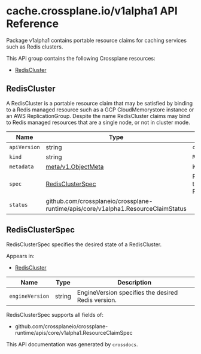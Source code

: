 # cache.crossplane.io/v1alpha1 API Reference

Package v1alpha1 contains portable resource claims for caching services such as Redis clusters.

This API group contains the following Crossplane resources:

* [RedisCluster](#RedisCluster)

## RedisCluster

A RedisCluster is a portable resource claim that may be satisfied by binding to a Redis managed resource such as a GCP CloudMemorystore instance or an AWS ReplicationGroup. Despite the name RedisCluster claims may bind to Redis managed resources that are a single node, or not in cluster mode.


Name | Type | Description
-----|------|------------
`apiVersion` | string | `cache.crossplane.io/v1alpha1`
`kind` | string | `RedisCluster`
`metadata` | [meta/v1.ObjectMeta](https://kubernetes.io/docs/reference/generated/kubernetes-api/v1.15/#objectmeta-v1-meta) | Kubernetes object metadata.
`spec` | [RedisClusterSpec](#RedisClusterSpec) | RedisClusterSpec specifies the desired state of a RedisCluster.
`status` | github.com/crossplaneio/crossplane-runtime/apis/core/v1alpha1.ResourceClaimStatus | 



## RedisClusterSpec

RedisClusterSpec specifies the desired state of a RedisCluster.

Appears in:

* [RedisCluster](#RedisCluster)


Name | Type | Description
-----|------|------------
`engineVersion` | string | EngineVersion specifies the desired Redis version.


RedisClusterSpec supports all fields of:

* github.com/crossplaneio/crossplane-runtime/apis/core/v1alpha1.ResourceClaimSpec


This API documentation was generated by `crossdocs`.